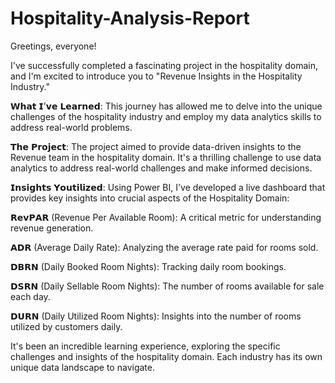 # Hospitality-Analysis-Report

Greetings, everyone!

I've successfully completed a fascinating project in the hospitality domain, and I'm excited to introduce you to "Revenue Insights in the Hospitality Industry."

𝗪𝗵𝗮𝘁 𝗜'𝘃𝗲 𝗟𝗲𝗮𝗿𝗻𝗲𝗱: This journey has allowed me to delve into the unique challenges of the hospitality industry and employ my data analytics skills to address real-world problems.

𝗧𝗵𝗲 𝗣𝗿𝗼𝗷𝗲𝗰𝘁: The project aimed to provide data-driven insights to the Revenue team in the hospitality domain. It's a thrilling challenge to use data analytics to address real-world challenges and make informed decisions.

𝗜𝗻𝘀𝗶𝗴𝗵𝘁𝘀 𝗬𝗼𝘂𝘁𝗶𝗹𝗶𝘇𝗲𝗱: Using Power BI, I've developed a live dashboard that provides key insights into crucial aspects of the Hospitality Domain:

𝗥𝗲𝘃𝗣𝗔𝗥 (Revenue Per Available Room): A critical metric for understanding revenue generation.

𝗔𝗗𝗥 (Average Daily Rate): Analyzing the average rate paid for rooms sold.

𝗗𝗕𝗥𝗡 (Daily Booked Room Nights): Tracking daily room bookings.

𝗗𝗦𝗥𝗡 (Daily Sellable Room Nights): The number of rooms available for sale each day.

𝗗𝗨𝗥𝗡 (Daily Utilized Room Nights): Insights into the number of rooms utilized by customers daily.

It's been an incredible learning experience, exploring the specific challenges and insights of the hospitality domain. Each industry has its own unique data landscape to navigate.
